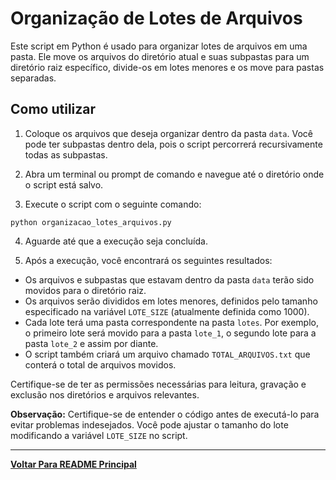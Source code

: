# Organização de Lotes de Arquivos

Este script em Python é usado para organizar lotes de arquivos em uma pasta. Ele move os arquivos do diretório atual e suas subpastas para um diretório raiz específico, divide-os em lotes menores e os move para pastas separadas.


## Como utilizar

1. Coloque os arquivos que deseja organizar dentro da pasta `data`. Você pode ter subpastas dentro dela, pois o script percorrerá recursivamente todas as subpastas.

2. Abra um terminal ou prompt de comando e navegue até o diretório onde o script está salvo.

3. Execute o script com o seguinte comando:
```
python organizacao_lotes_arquivos.py
```

4. Aguarde até que a execução seja concluída.

5. Após a execução, você encontrará os seguintes resultados:

- Os arquivos e subpastas que estavam dentro da pasta `data` terão sido movidos para o diretório raiz.
- Os arquivos serão divididos em lotes menores, definidos pelo tamanho especificado na variável `LOTE_SIZE` (atualmente definida como 1000).
- Cada lote terá uma pasta correspondente na pasta `lotes`. Por exemplo, o primeiro lote será movido para a pasta `lote_1`, o segundo lote para a pasta `lote_2` e assim por diante.
- O script também criará um arquivo chamado `TOTAL_ARQUIVOS.txt` que conterá o total de arquivos movidos.

Certifique-se de ter as permissões necessárias para leitura, gravação e exclusão nos diretórios e arquivos relevantes.

**Observação:** Certifique-se de entender o código antes de executá-lo para evitar problemas indesejados. Você pode ajustar o tamanho do lote modificando a variável `LOTE_SIZE` no script.

---
[**Voltar Para README Principal**](../../README.md)
